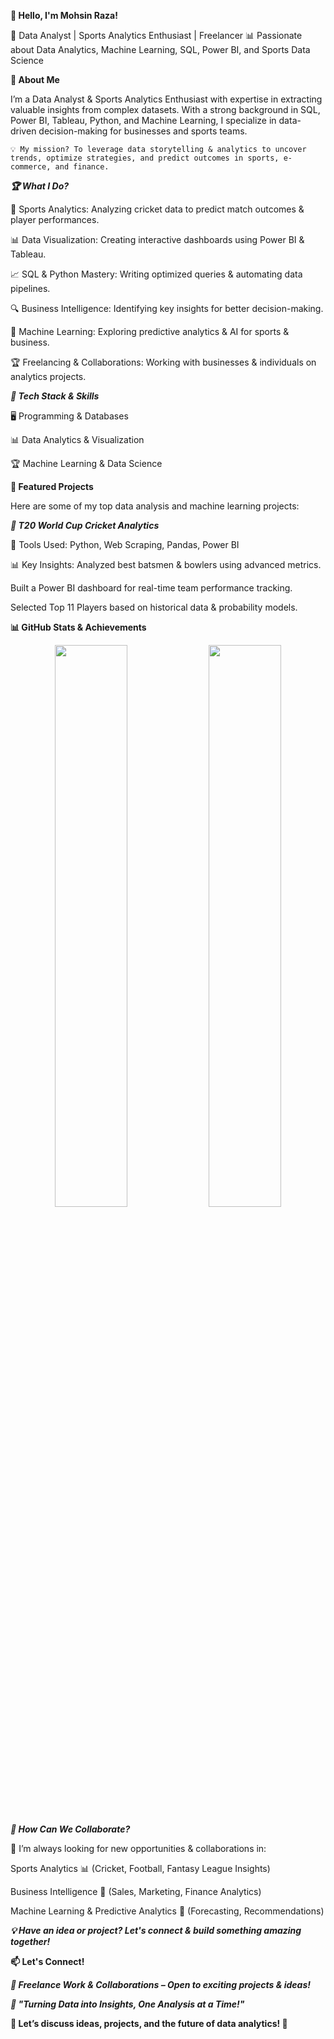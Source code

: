 **👋 Hello, I'm Mohsin Raza!**

🚀 Data Analyst | Sports Analytics Enthusiast | Freelancer
📊 Passionate about Data Analytics, Machine Learning, SQL, Power BI, and Sports Data Science


****🌟 About Me****

I’m a Data Analyst & Sports Analytics Enthusiast with expertise in extracting valuable insights from complex datasets. With a strong background in SQL, Power BI, Tableau, Python, and Machine Learning, I specialize in data-driven decision-making for businesses and sports teams.

    💡 My mission? To leverage data storytelling & analytics to uncover trends, optimize strategies, and predict outcomes in sports, e-commerce, and finance.
    
    

***🏆 What I Do?***


🎯 Sports Analytics: Analyzing cricket data to predict match outcomes & player performances.

📊 Data Visualization: Creating interactive dashboards using Power BI & Tableau.

📈 SQL & Python Mastery: Writing optimized queries & automating data pipelines.

🔍 Business Intelligence: Identifying key insights for better decision-making.

🚀 Machine Learning: Exploring predictive analytics & AI for sports & business.

🏆 Freelancing & Collaborations: Working with businesses & individuals on analytics projects.



***🔧 Tech Stack & Skills***

🖥️ Programming & Databases




📊 Data Analytics & Visualization



🏆 Machine Learning & Data Science




****📂 Featured Projects****


Here are some of my top data analysis and machine learning projects:



***🏏 T20 World Cup Cricket Analytics***


📌 Tools Used: Python, Web Scraping, Pandas, Power BI

📊 Key Insights:
Analyzed best batsmen & bowlers using advanced metrics.

Built a Power BI dashboard for real-time team performance tracking.

Selected Top 11 Players based on historical data & probability models.




****📊 GitHub Stats & Achievements****

<p align="center"> <img src="https://github-readme-stats.vercel.app/api?username=MohsinR11&show_icons=true&theme=radical" width="48%"> <img src="https://github-readme-streak-stats.herokuapp.com/?user=MohsinR11&theme=radical" width="48%"> </p>



***📢 How Can We Collaborate?***


🚀 I’m always looking for new opportunities & collaborations in:


Sports Analytics 📊 (Cricket, Football, Fantasy League Insights)

Business Intelligence 🏢 (Sales, Marketing, Finance Analytics)

Machine Learning & Predictive Analytics 🤖 (Forecasting, Recommendations)



*****💡 Have an idea or project? Let's connect & build something amazing together!*****


****📫 Let's Connect!****


***💼 Freelance Work & Collaborations – Open to exciting projects & ideas!***



***🎯 "Turning Data into Insights, One Analysis at a Time!"***

****💬 Let’s discuss ideas, projects, and the future of data analytics! 🚀****
